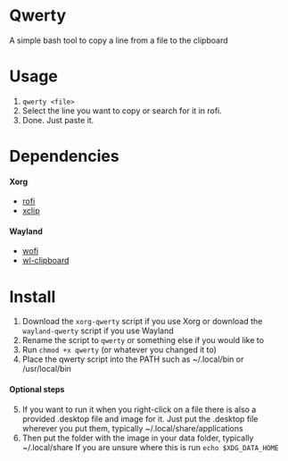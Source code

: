 # Qwerty
A simple bash tool to copy a line from a file to the clipboard

# Usage
1. `qwerty <file>`
2. Select the line you want to copy or search for it in rofi.
3. Done. Just paste it.


# Dependencies
#### Xorg
- [rofi](https://github.com/davatorium/rofi)
- [xclip](https://github.com/astrand/xclip)

#### Wayland
  - [wofi](https://hg.sr.ht/~scoopta/wofi)
  - [wl-clipboard](https://github.com/bugaevc/wl-clipboard)

# Install
1. Download the `xorg-qwerty` script if you use Xorg or download the `wayland-qwerty` script if you use Wayland
2. Rename the script to `qwerty` or something else if you would like to
3. Run `chmod +x qwerty` (or whatever you changed it to)
4. Place the qwerty script into the PATH such as ~/.local/bin or /usr/local/bin
#### Optional steps
5. If you want to run it when you right-click on a file there is also a provided .desktop file and image for it.
Just put the .desktop file wherever you put them, typically ~/.local/share/applications
6. Then put the folder with the image in your data folder, typically ~/.local/share
If you are unsure where this is run `echo $XDG_DATA_HOME`
